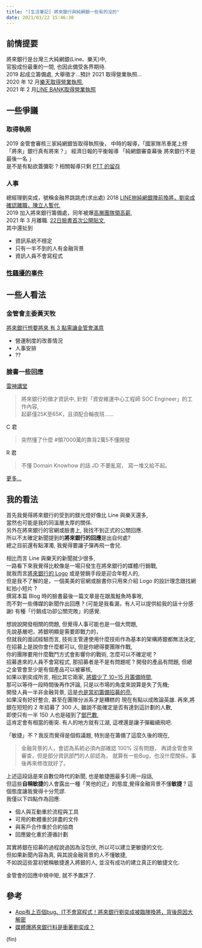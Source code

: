 ```yaml
---
title: "[生活筆記] 將來銀行與純網銀一些有的沒的"
date: 2021/03/22 15:46:38
---
```


## 前情提要

將來銀行是台灣三大純網銀(Line、樂天)中,  
官股成份最重的一間, 也因此備受各界期待.  
2019 起成立籌備處, 大舉徵才…預計 2021 取得營業執照…  
2020 年 12 月[樂天取得營業執照](https://finance.technews.tw/2020/12/09/rakuten-bank-obtain-a-business-license-to-officially-operate/),  
2021 年 2 月[LINE BANK取得營業執照](https://ctee.com.tw/news/finance/414166.html)

## 一些爭議

### 取得執照

2019 金管會審核三家純網銀皆取得執照後，
中時的報導，「國家隊吊車尾上榜 「將來」銀行真有將來？」
經濟日報的平衡報導 「純網銀審查幕後 將來銀行不是最後一名 」  
是不是有點欲蓋彌彰 ? 相關報導只剩 [PTT 的留存](https://pttcareers.com/Finance/1TIHhlWc)

### 人事

總經理劉奕成，號稱金融界跳跳虎(求出處)
2018 [LINE拚純網銀陣前換將，劉奕成確認離職，陳立人暫代](https://www.bnext.com.tw/article/51037/ic-liu-resign-from-line-financial-taiwan),  
2019 加入將來銀行籌備處，同年被爆[高層團隊領高薪](https://ec.ltn.com.tw/article/breakingnews/2898753),  
2021 年 3 月離職. [22日臉書首次公開貼文](https://www.facebook.com/icheng.liu/posts/10223510081007502),  
其中還扯到

- 資訊系統不穩定  
- 只有一半不到的人有金融背景
- 資訊人員不會寫程式  

### [性騷擾的事件](https://tw.news.yahoo.com/news/%E5%B0%87%E4%BE%86%E9%8A%80%E8%A1%8C%E7%88%86%E6%80%A7%E9%A8%B7%E6%A1%88%E8%99%95%E7%90%86%E4%B8%8D%E7%95%B6-%E5%A5%B3%E7%B6%93%E7%90%86%E6%82%A3%E6%86%82%E9%AC%B1%E7%97%87%E8%A2%AB%E9%9B%A2%E8%81%B7-%E7%9E%8E%E4%BA%8B%E5%A4%9A1-033204011.html)

## 一些人看法

### 金管會主委黃天牧

[將來銀行想要將來 有 3 點需讓金管會滿意](https://ctee.com.tw/news/policy/433346.html)

- 營運制度的改善情況
- 人事安排
- ??

### 臉書一些回應

[雷神講堂](https://www.facebook.com/groups/rayforum/permalink/3799532576793539)  

> 將來銀行的徵才資訊中, 針對「資安維運中心工程師 SOC Engineer」的工作內容,  
> 起薪僅25K至65K，且須配合輪夜班......

C 君

> 突然懂了什麼 #領7000萬的靠背2萬5不懂開發

R 君

> 不懂 Domain Knowhow 的話 JD 不要亂寫，
> 寫一堆又給不起。

[更多…](https://www.facebook.com/search/posts/?q=%E5%B0%87%E4%BE%86%E9%8A%80%E8%A1%8C)

## 我的看法

首先我覺得將來銀行的受到的鎂光燈好像比 Line 與樂天還多,  
當然也可能是我的同溫層太厚的關係.  
另外在將來銀行的官網或臉書上, 我找不到正式的公關回應.  
所以不太確定新聞提到的**將來銀行的回應**是出自何處?  
總之目前還有點渾濁, 我覺得要讓子彈再飛一會兒.  

相比而言 Line 與樂天的新聞就少很多,  
一路看下來我覺得比較像是一場只發生在將來銀行的媒體/行銷戰,  
就我而言[將來銀行的 Logo](https://www.nextbank.com.tw/) 或是營銷手段是迎合年輕人的,  
但是我不了解的是，一個美美的官網或臉書你只用來介紹 Logo 的設計理念跟找網紅拍小短片 ?  
撰寫本篇 Blog 時的臉書最後一篇文章是在跟風鮭魚時事哏,  
而不對一些傳媒的新聞作出回應 ? (可能是我看漏，有人可以提供給我的話十分感謝)
有種「行銷成功卻公關完敗」的感覺.

想說說開發相關的問題, 但覺得人事可能也是一個大問題,  
先說基層吧，將銀明顯是需要即戰力的，  
但就我的面試經驗而言, 技術主管連使用什麼技術作為基本的架構將銀都無法決定,  
在招募上是說你會什麼都可以, 但是你總得要團隊作戰,  
你的團隊要用什麼戰鬥方式會影響你的戰術, 怎麼可以不確定呢 ?  
招募進來的人員不會寫程式, 那招募者是不是有問題呢 ?
開發的產品有問題, 但總之金管會至少是有個產品可以被審核,  
如果以劉奕成所言, 相比其它兩家, [將銀少了 10~15 月籌備時間](https://tw.appledaily.com/property/20210322/ZSXT3D6IL5FMRD7TCQG3GRQHJQ/),  
那可以等待一段時間後再作評論, 只是以市場的角度來說算是失了先機;  
開發人員一半非金融背景, 這是[也是當初籌備招募的亮](https://buzzorange.com/techorange/2020/08/28/online-bank-needs-new-prefessional/),  
如果沒有好好整合, 甚至在團隊分派系才是糟糕的
現在有點以成敗論英雄.
再來,將銀在短短的 2 年招募了 300 人, 雖說不能確定是否有達到這計劃的人數,  
即使只有一半 150 人也是碰到了[鄧巴數](https://zh.wikipedia.org/zh-tw/%E9%82%93%E5%B7%B4%E6%95%B0),  
這肯定會有相當的衝突.
有人的地方就有江湖, 這裡還是讓子彈繼續飛吧.

「敏捷」不 ? 我反而覺得是個假議題, 特別是在籌備了這麼久後的現在,  

> 金融背景的人，會認為系統必須內部確認 100% 沒有問題，
> 再請金管會來審查，但是部分資訊部門的人卻認為，
> 就算有一些Bug，也沒什麼關係，事後再來修改就好了。

上述這段話是來自數位時代的新聞, 也是敏捷圈最多引用一段話,  
但這些**自稱敏捷**的人會露出一種「笑他的迂」的態度,覺得金融背景不懂**敏捷** ?
這個態度讓我覺得十分荒謬.  
我僅以下四點作為回應:

- 個人與互動重於流程與工具  
- 可用的軟體重於詳盡的文件  
- 與客戶合作重於合約協商  
- 回應變化重於遵循計劃  

其實將銀在招募的過程說過因為沒包伏, 所以可以建立更敏捷的文化.  
但如果新聞內容為真, 與其說金融背景的人不懂敏捷,  
不如說這些當初號稱敏捷進入將銀的人, 並沒有成功的建立真正的敏捷文化.  

金管會的回應中規中矩, 就不予置評了.

## 參考

- [App有上百個bug、IT不會寫程式！將來銀行劉奕成被臨陣換將，背後原因大解密](https://www.bnext.com.tw/article/61864/nextbank-icliu)
- [媒體爆將來銀行料是衝著劉奕成？](https://www.storm.mg/article/1675977)

(fin)
